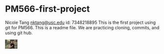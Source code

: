 # PM566-first-project
 
Nicole Tang
nktang@usc.edu
id: 7348218895
This is the first project using git for PM566. This is a readme file. We are practicing cloning, commits, and using git hub.

<img src="IMG_0639.jpg" alt="profile pic" width="40px">


